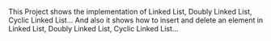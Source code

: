 This Project shows the implementation of Linked List, Doubly Linked List, Cyclic Linked List...
And also it shows how to insert and delete an element in Linked List, Doubly Linked List, Cyclic Linked List...
